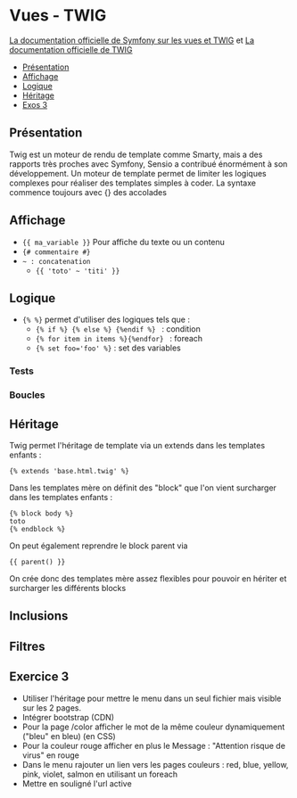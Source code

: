 # Vues - TWIG

[La documentation officielle de Symfony sur les vues et TWIG](https://symfony.com/doc/current/templating.html) et [La documentation officielle de TWIG](http://twig.sensiolabs.org/)

* [Présentation](#affichage)
* [Affichage](#affichage)
* [Logique](#logique)
* [Héritage](#héritage)
* [Exos 3](#exos-3)


## Présentation

Twig est un moteur de rendu de template comme Smarty, mais a des rapports très proches avec Symfony, Sensio a contribué énormément à son développement.
Un moteur de template permet de limiter les logiques complexes pour réaliser des templates simples à coder.
La syntaxe commence toujours avec {} des accolades

## Affichage 

* ```{{ ma_variable }}``` Pour affiche du texte ou un contenu 
* ```{# commentaire #}```
* ```~ : concatenation ```
	* ```{{ 'toto' ~ 'titi' }}```

## Logique 

* ```{% %}``` permet d'utiliser des logiques tels que :
	* ```{% if %} {% else %} {%endif %} ``` : condition
	* ```{% for item in items %}{%endfor} ``` : foreach
	* ```{% set foo='foo' %}```  : set des variables

### Tests

### Boucles
	
## Héritage 
Twig permet l'héritage de template via un extends dans les templates enfants :
```
{% extends 'base.html.twig' %}
```

Dans les templates mère on définit des "block" que l'on vient surcharger dans les templates enfants :
```
{% block body %}
toto
{% endblock %}
```

On peut également reprendre le block parent via 
```
{{ parent() }}
```

On crée donc des templates mère assez flexibles pour pouvoir en hériter et surcharger les différents blocks


## Inclusions

## Filtres

## Exercice 3 

* Utiliser l'héritage pour mettre le menu dans un seul fichier mais visible sur les 2 pages.
* Intégrer bootstrap (CDN)
* Pour la page /color  afficher le mot de la même couleur dynamiquement ("bleu" en bleu) (en CSS)
* Pour la couleur rouge afficher en plus le Message : "Attention risque de virus" en rouge
* Dans le menu rajouter un lien vers les pages couleurs : red, blue, yellow, pink, violet, salmon en utilisant un foreach
* Mettre en souligné l'url active